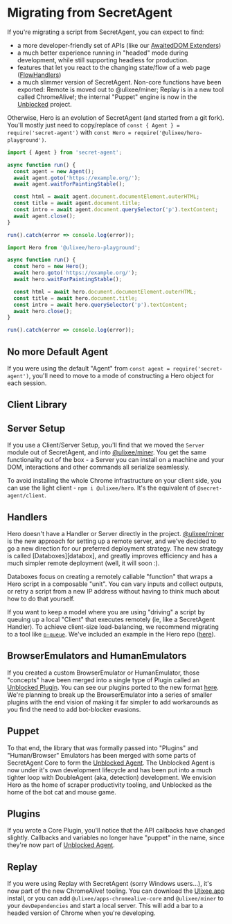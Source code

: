 # Migrating from SecretAgent

If you're migrating a script from SecretAgent, you can expect to find:

- a more developer-friendly set of APIs (like our [AwaitedDOM Extenders](/docs/hero/basic-client/awaited-dom-extenders))
- a much better experience running in "headed" mode during development, while still supporting headless for production.
- features that let you react to the changing state/flow of a web page ([FlowHandlers](/docs/hero/basic-client/flow))
- a much slimmer version of SecretAgent. Non-core functions have been exported: Remote is moved out to @ulixee/miner; Replay is in a new tool called ChromeAlive!; the internal "Puppet" engine is now in the [Unblocked](https://github.com/ulixee/unblocked) project.

Otherwise, Hero is an evolution of SecretAgent (and started from a git fork). You'll mostly just need to copy/replace of `const { Agent } = require('secret-agent')` with `const Hero = require('@ulixee/hero-playground')`.

```typescript
import { Agent } from 'secret-agent';

async function run() {
  const agent = new Agent();
  await agent.goto('https://example.org/');
  await agent.waitForPaintingStable();

  const html = await agent.document.documentElement.outerHTML;
  const title = await agent.document.title;
  const intro = await agent.document.querySelector('p').textContent;
  await agent.close();
}

run().catch(error => console.log(error));
```

```typescript
import Hero from '@ulixee/hero-playground';

async function run() {
  const hero = new Hero();
  await hero.goto('https://example.org/');
  await hero.waitForPaintingStable();

  const html = await hero.document.documentElement.outerHTML;
  const title = await hero.document.title;
  const intro = await hero.querySelector('p').textContent;
  await hero.close();
}

run().catch(error => console.log(error));
```

## No more Default Agent

If you were using the default "Agent" from `const agent = require('secret-agent')`, you'll need to move to a mode of constructing a Hero object for each session.

## Client Library

## Server Setup

If you use a Client/Server Setup, you'll find that we moved the `Server` module out of SecretAgent, and into [@ulixee/miner][miner]. You get the same functionality out of the box - a Server you can install on a machine and your DOM, interactions and other commands all serialize seamlessly.

To avoid installing the whole Chrome infrastructure on your client side, you can use the light client - `npm i @ulixee/hero`. It's the equivalent of `@secret-agent/client`.

## Handlers

Hero doesn't have a Handler or Server directly in the project. [@ulixee/miner][miner] is the new approach for setting up a remote server, and we've decided to go a new direction for our preferred deployment strategy. The new strategy is called [Databoxes][databox], and greatly improves efficiency and has a much simpler remote deployment (well, it will soon :).

Databoxes focus on creating a remotely callable "function" that wraps a Hero script in a composable "unit". You can vary inputs and collect outputs, or retry a script from a new IP address without having to think much about how to do that yourself.

If you want to keep a model where you are using "driving" a script by queuing up a local "Client" that executes remotely (ie, like a SecretAgent Handler). To achieve client-size load-balancing, we recommend migrating to a tool like [`p-queue`](https://github.com/sindresorhus/p-queue). We've included an example in the Hero repo ([here](https://github.com/ulixee/hero/blob/27e1966c636f47519ed5d1ccc22273c1215855c1/examples/ulixee.org.ts)).

## BrowserEmulators and HumanEmulators

If you created a custom BrowserEmulator or HumanEmulator, those "concepts" have been merged into a single type of Plugin called an [Unblocked Plugin][unblocked-plugin]. You can see our plugins ported to the new format [here](https://github.com/ulixee/unblocked/main/tree/plugins). We're planning to break up the BrowserEmulator into a series of smaller plugins with the end vision of making it far simpler to add workarounds as you find the need to add bot-blocker evasions.

## Puppet

To that end, the library that was formally passed into "Plugins" and "Human/Browser" Emulators has been merged with some parts of SecretAgent Core to form the [Unblocked Agent][unblocked-agent]. The Unblocked Agent is now under it's own development lifecycle and has been put into a much tighter loop with DoubleAgent (aka, detection) development. We envision Hero as the home of scraper productivity tooling, and Unblocked as the home of the bot cat and mouse game.

## Plugins

If you wrote a Core Plugin, you'll notice that the API callbacks have changed slightly. Callbacks and variables no longer have "puppet" in the name, since they're now part of [Unblocked Agent][unblocked-agent].

## Replay

If you were using Replay with SecretAgent (sorry Windows users...), it's now part of the new ChromeAlive! tooling. You can download the [Ulixee.app](https://github.com/ulixee/ulixee/releases/latest) install, or you can add `@ulixee/apps-chromealive-core` and `@ulixee/miner` to your `devDependencies` and start a local server. This will add a bar to a headed version of Chrome when you're developing.


[miner]: https://ulixee.org/docs/miner
[unblocked-plugin]: https://github.com/ulixee/unblocked/main/tree/specification
[unblocked-agent]: https://github.com/ulixee/unblocked/main/tree/agent
